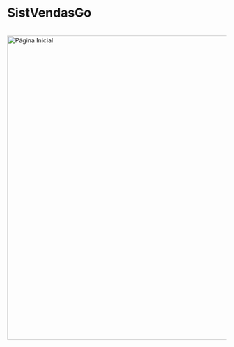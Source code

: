 # SistVendasGo
<br>
<img height="700" src="https://drive.google.com/file/d/0B0qbuiu5iDTOLXBtM3E5YV8tV3c/view?usp=sharing" alt="Página Inicial" />
<br>
